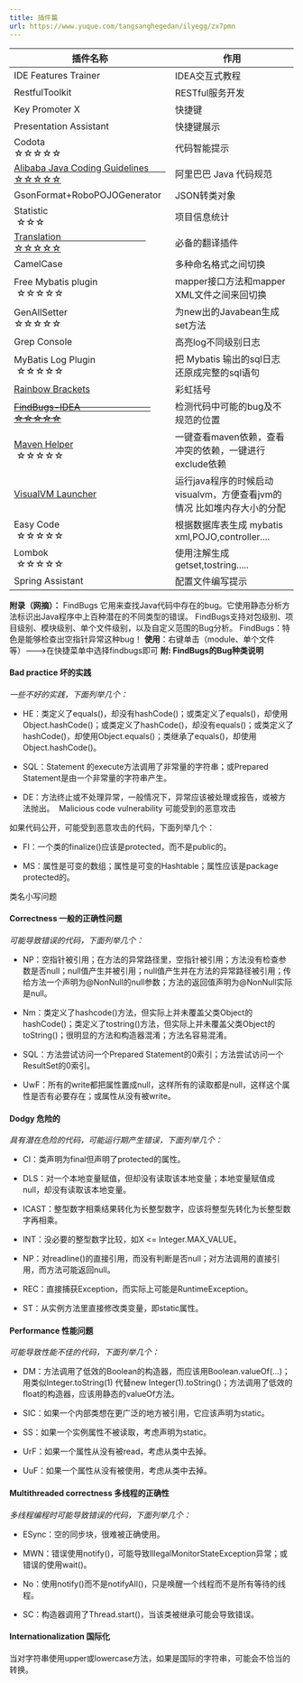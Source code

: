 ```yaml
---
title: 插件篇
url: https://www.yuque.com/tangsanghegedan/ilyegg/zx7pmn
---
```


| 插件名称 | 作用 |
| --- | --- |
| IDE Features Trainer | IDEA交互式教程 |
| RestfulToolkit | RESTful服务开发 |
| Key Promoter X | 快捷键 |
| Presentation Assistant | 快捷键展示 |
| Codota                                          ☆☆☆☆☆ | 代码智能提示 |
| [Alibaba Java Coding Guidelines        ☆☆☆☆☆](https://plugins.jetbrains.com/plugin/10046-alibaba-java-coding-guidelines) | 阿里巴巴 Java 代码规范 |
| GsonFormat+RoboPOJOGenerator | JSON转类对象 |
| Statistic                                             ☆☆☆ | 项目信息统计 |
| [Translation                                    ☆☆☆☆☆](https://plugins.jetbrains.com/plugin/8579-translation) | 必备的翻译插件 |
| CamelCase | 多种命名格式之间切换 |
| Free Mybatis plugin                         ☆☆☆☆☆ | mapper接口方法和mapper XML文件之间来回切换 |
| GenAllSetter                                  ☆☆☆☆☆ | 为new出的Javabean生成set方法 |
| Grep Console | 高亮log不同级别日志 |
| MyBatis Log Plugin                         ☆☆☆☆☆ | 把 Mybatis 输出的sql日志还原成完整的sql语句 |
| [Rainbow Brackets](https://plugins.jetbrains.com/plugin/10080-rainbow-brackets) | 彩虹括号 |
| [~~FindBugs-IDEA                              ☆☆☆☆☆~~](https://plugins.jetbrains.com/plugin/3847-findbugs-idea) | 检测代码中可能的bug及不规范的位置 |
| [Maven Helper](https://plugins.jetbrains.com/plugin/7179-maven-helper)                                 ☆☆☆☆☆ | 一键查看maven依赖，查看冲突的依赖，一键进行exclude依赖 |
| [VisualVM Launcher](https://plugins.jetbrains.com/plugin/7115-visualvm-launcher) | 运行java程序的时候启动visualvm，方便查看jvm的情况 比如堆内存大小的分配 |
| Easy Code                                     ☆☆☆☆☆ | 根据数据库表生成 mybatis xml,POJO,controller.... |
| Lombok                                         ☆☆☆☆☆ | 使用注解生成 getset,tostring..... |
| Spring Assistant | 配置文件编写提示 |

**附录（网摘）：**
FindBugs 它用来查找Java代码中存在的bug。它使用静态分析方法标识出Java程序中上百种潜在的不同类型的错误。
FindBugs支持对包级别、项目级别、模块级别、单个文件级别，以及自定义范围的Bug分析。
FindBugs：特色是能够检查出空指针异常这种bug！
**使用**：右键单击（module、单个文件等）--->在快捷菜单中选择findbugs即可
**附: FindBugs的Bug种类说明** <a name="YiEmX"></a>

#### Bad practice 坏的实践

*一些不好的实践，下面列举几个：*

- HE：类定义了equals()，却没有hashCode()；或类定义了equals()，却使用Object.hashCode()；或类定义了hashCode()，却没有equals()；或类定义了hashCode()，却使用Object.equals()；类继承了equals()，却使用Object.hashCode()。

- SQL：Statement 的execute方法调用了非常量的字符串；或Prepared Statement是由一个非常量的字符串产生。

- DE：方法终止或不处理异常，一般情况下，异常应该被处理或报告，或被方法抛出。 
  Malicious code vulnerability 可能受到的恶意攻击


如果代码公开，可能受到恶意攻击的代码，下面列举几个：

- FI：一个类的finalize()应该是protected，而不是public的。

- MS：属性是可变的数组；属性是可变的Hashtable；属性应该是package protected的。


类名小写问题 <a name="ueu3Z"></a>

#### Correctness 一般的正确性问题

*可能导致错误的代码，下面列举几个：*

- NP：空指针被引用；在方法的异常路径里，空指针被引用；方法没有检查参数是否null；null值产生并被引用；null值产生并在方法的异常路径被引用；传给方法一个声明为@NonNull的null参数；方法的返回值声明为@NonNull实际是null。

- Nm：类定义了hashcode()方法，但实际上并未覆盖父类Object的hashCode()；类定义了tostring()方法，但实际上并未覆盖父类Object的toString()；很明显的方法和构造器混淆；方法名容易混淆。

- SQL：方法尝试访问一个Prepared Statement的0索引；方法尝试访问一个ResultSet的0索引。

- UwF：所有的write都把属性置成null，这样所有的读取都是null，这样这个属性是否有必要存在；或属性从没有被write。
   <a name="tWa43"></a>

#### Dodgy 危险的

*具有潜在危险的代码，可能运行期产生错误，下面列举几个：*

- CI：类声明为final但声明了protected的属性。

- DLS：对一个本地变量赋值，但却没有读取该本地变量；本地变量赋值成null，却没有读取该本地变量。

- ICAST：整型数字相乘结果转化为长整型数字，应该将整型先转化为长整型数字再相乘。

- INT：没必要的整型数字比较，如X <= Integer.MAX\_VALUE。

- NP：对readline()的直接引用，而没有判断是否null；对方法调用的直接引用，而方法可能返回null。

- REC：直接捕获Exception，而实际上可能是RuntimeException。

- ST：从实例方法里直接修改类变量，即static属性。
   <a name="CodpM"></a>

#### Performance 性能问题

*可能导致性能不佳的代码，下面列举几个：*

- DM：方法调用了低效的Boolean的构造器，而应该用Boolean.valueOf(…)；用类似Integer.toString(1) 代替new Integer(1).toString()；方法调用了低效的float的构造器，应该用静态的valueOf方法。

- SIC：如果一个内部类想在更广泛的地方被引用，它应该声明为static。

- SS：如果一个实例属性不被读取，考虑声明为static。

- UrF：如果一个属性从没有被read，考虑从类中去掉。

- UuF：如果一个属性从没有被使用，考虑从类中去掉。
   <a name="JTkes"></a>

#### Multithreaded correctness 多线程的正确性

*多线程编程时可能导致错误的代码，下面列举几个：*

- ESync：空的同步块，很难被正确使用。

- MWN：错误使用notify()，可能导致IllegalMonitorStateException异常；或错误的使用wait()。

- No：使用notify()而不是notifyAll()，只是唤醒一个线程而不是所有等待的线程。

- SC：构造器调用了Thread.start()，当该类被继承可能会导致错误。
   <a name="iKnCq"></a>

#### Internationalization 国际化

当对字符串使用upper或lowercase方法，如果是国际的字符串，可能会不恰当的转换。
